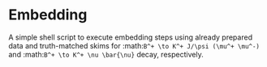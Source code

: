 # Embedding

A simple shell script to execute embedding steps using already prepared data and truth-matched skims for :math:`B^+ \to K^+ J/\psi (\mu^+ \mu^-)` and :math:`B^+ \to K^+ \nu \bar{\nu}` decay, respectively.
